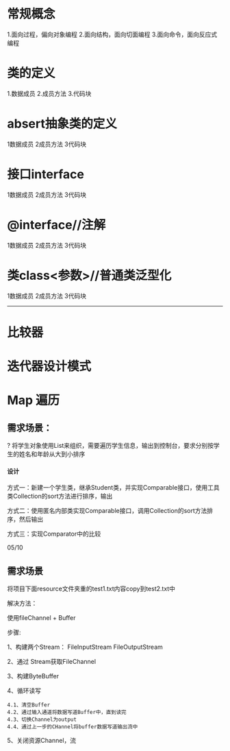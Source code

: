 # 常规概念
1.面向过程，偏向对象编程
2.面向结构，面向切面编程
3.面向命令，面向反应式编程

# 类的定义
1.数据成员
2.成员方法
3.代码块

# absert抽象类的定义
1数据成员
2成员方法
3代码块

# 接口interface
1数据成员
2成员方法
3代码块

# @interface//注解
1数据成员
2成员方法
3代码块

# 类class<参数>//普通类泛型化
1数据成员
2成员方法
3代码块

----------

# 比较器



# 迭代器设计模式



# Map 遍历



## 需求场景：

?	将学生对象使用List来组织，需要遍历学生信息，输出到控制台，要求分别按学生的姓名和年龄从大到小排序

#### 设计

方式一：新建一个学生类，继承Student类，并实现Comparable接口，使用工具类Collection的sort方法进行排序，输出

方式二：使用匿名内部类实现Comparable接口，调用Collection的sort方法排序，然后输出

方式三：实现Comparator中的比较

05/10
## 需求场景
将项目下面resource文件夹重的test1.txt内容copy到test2.txt中

解决方法：

使用fileChannel + Buffer

步骤:

1、构建两个Stream： FileInputStream FileOutputStream

2、通过 Stream获取FileChannel

3、构建ByteBuffer

4、循环读写

    4.1、清空Buffer
    4.2、通过输入通道将数据写道Buffer中，直到读完
    4.3、切换Channel为output
    4.4、通过上一步的CHannel将buffer数据写道输出流中

5、关闭资源Channel，流